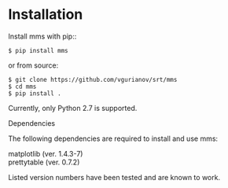 # Installation

Install mms with pip::  

```$ pip install mms```

or from source:  
  
```  
$ git clone https://github.com/vgurianov/srt/mms
$ cd mms
$ pip install .
```
  
Currently, only Python 2.7 is supported.  
  
Dependencies  
   
The following dependencies are required to install and use mms:  
  
matplotlib (ver. 1.4.3-7)  
prettytable (ver. 0.7.2)  

Listed version numbers have been tested and are known to work.
